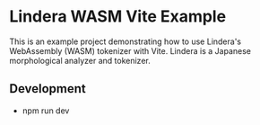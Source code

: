 # Lindera WASM Vite Example
This is an example project demonstrating how to use Lindera's WebAssembly (WASM) tokenizer with Vite. Lindera is a Japanese morphological analyzer and tokenizer.

## Development
- npm run dev